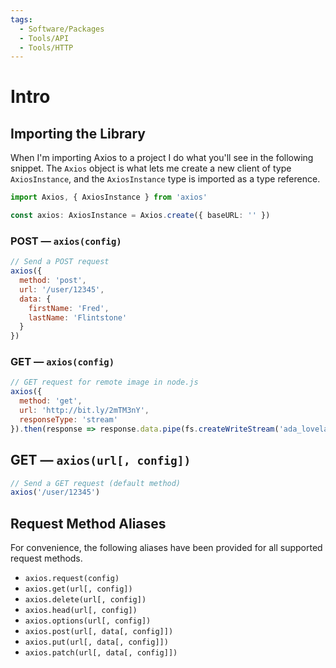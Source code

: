 ```yaml
---
tags:
  - Software/Packages
  - Tools/API
  - Tools/HTTP
---
```


# Intro

## Importing the Library

When I'm importing Axios to a project I do what you'll see in the following snippet. The `Axios` object is what lets me create a new client of type `AxiosInstance`, and the `AxiosInstance` type is imported as a type reference.

```typescript
import Axios, { AxiosInstance } from 'axios'

const axios: AxiosInstance = Axios.create({ baseURL: '' })
```

### POST — `axios(config)`

```js
// Send a POST request
axios({
  method: 'post',
  url: '/user/12345',
  data: {
    firstName: 'Fred',
    lastName: 'Flintstone'
  }
})
```

### GET — `axios(config)`

```js
// GET request for remote image in node.js
axios({
  method: 'get',
  url: 'http://bit.ly/2mTM3nY',
  responseType: 'stream'
}).then(response => response.data.pipe(fs.createWriteStream('ada_lovelace.jpg')))
```

## GET — `axios(url[, config])`

```js
// Send a GET request (default method)
axios('/user/12345')
```

## Request Method Aliases

For convenience, the following aliases have been provided for all supported request methods.

- `axios.request(config)`
- `axios.get(url[, config])`
- `axios.delete(url[, config])`
- `axios.head(url[, config])`
- `axios.options(url[, config])`
- `axios.post(url[, data[, config]])`
- `axios.put(url[, data[, config]])`
- `axios.patch(url[, data[, config]])`
